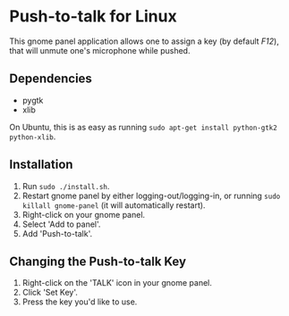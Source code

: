 # Push-to-talk for Linux

This gnome panel application allows one to assign a key (by default *F12*), that will unmute one's microphone while pushed.

## Dependencies

 - pygtk
 - xlib

On Ubuntu, this is as easy as running ``sudo apt-get install python-gtk2 python-xlib``.

## Installation

 1. Run ``sudo ./install.sh``.
 2. Restart gnome panel by either logging-out/logging-in, or running ``sudo killall gnome-panel`` (it will automatically restart).
 3. Right-click on your gnome panel.
 4. Select 'Add to panel'.
 5. Add 'Push-to-talk'.

## Changing the Push-to-talk Key

 1. Right-click on the 'TALK' icon in your gnome panel.
 2. Click 'Set Key'.
 3. Press the key you'd like to use.

